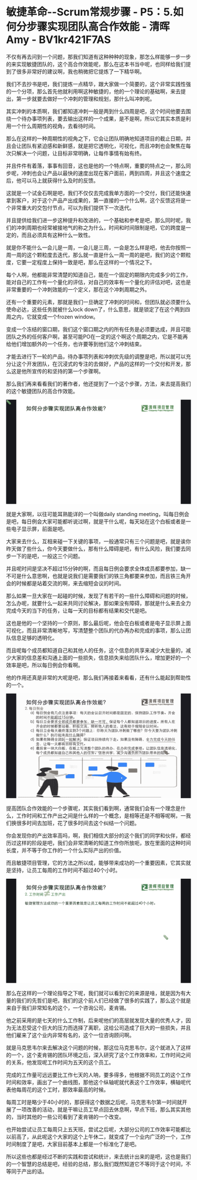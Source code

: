 # 敏捷革命--Scrum常规步骤 - P5：5.如何分步骤实现团队高合作效能 - 清晖Amy - BV1kr421F7AS

不仅有再去问到一个问题，那我们知道有这种种种的现象，那怎么样能够一步一步的来实现敏捷团队的，这个高合作效能呢，那么在这本书当中呢，也同样给我们提到了很多非常好的建议啊，我也稍微把它提炼了一下精华啊。

我们不去抄书是吧，我们提炼一点精华，跟大家做一个简要的，这个非常实践性强的一个分项，那么首先他就利用啊这种敏捷的，他的一个理论的基础啊，来去提出，第一步就要去做好一个冲刺的管理和规划，那什么叫冲刺呢。

其实冲刺的本质啊，我们都知道冲刺一般是两到什么四周是吧，这个时间他要去围绕一个待办事项列表，要去输出这样的一个成果，是不是啊，所以它其实本质是利用一个什么周期性的视角，去看待时间。

那么在这样的一种周期性的视角之下，它会让团队明确地知道项目的截止日期，并且会让团队有紧迫感和新鲜感，就是把它透明化，可视化，而且冲刺也会聚焦在每次只解决一个问题，让目标非常明确，让每件事情有始有终。

并且件件有着落，事事有回音，这也是他的一个特点啊，重要的特点之一，那么同步呢，冲刺也会让产品以最快的速度出现在客户面前，两到四周，并且这个速度之后，他可以马上就获得什么及时的反馈。

这就是一个试金石啊是吧，我们不仅仅去完成我单方面的一个交付，我们还能快速拿到客户，对于这个产品产出成果的，第一直接的一个什么啊，这个反馈这将是一个非常重大的交包付节点，可以为我们提供下一次迭代。

并且提供给我们进一步这种提升和改进的，一个基础和参考是吧，那么同时呢，我们的冲刺周期也经常被接地气的称之为什么，时间和时间限制是吧，它的跨度是一定的，而且必须具有这种什么一致性。

就是你不能什么一会儿是一周，一会儿是三周，一会是怎么样是吧，他去你按照一周一周的这个颗粒度去迭代，那么就一直是什么一周一周的是吧，我们的这个颗粒度，它要一定程度上保持一致是吧，那么在这样的一个情况之下。

每个人啊，他都能非常清楚的知道自己，能在一个固定的期限内完成多少的工作，能对自己的工作有一个量化的评估，对自己的效率有一个量化的评估对吧，这也是非常重要的一个冲刺效能的一个定义，那在这个冲刺周期之外。

还有一个重要的元素，那就是我们一旦确定了冲刺的时间和，但团队就必须要什么使命必达，这些任务就被什么lock down了，什么意思，就是锁定了在这个两到四周之内，它就变成一个frozen window。

变成一个冻结的窗口期，我们这个窗口期之内的所有任务是必须要达成，并且可能团队之外的任何客户啊，甚至可能PO在一定的这个啊这个周期之内，它是不能再给他们增加额外的一个任务，也许要等到他们这个冲刺结束。

才能去进行下一轮的产品，待办事项列表和冲刺优先级的调整是吧，所以就可以充分让这个开发团队，在沉浸式的专注的去做好，产品的这样的一个交付和开发，那么这是他所宣传的和坚持的第一个步骤啊。

那么我们再来看看我们的著作者，他还提到了一个这个步骤，方法，来去提高我们的这个敏捷团队的高合作效能。

![](img/d7b15b2b57492f11593a24fc85c32299_1.png)

就是大家啊，以往可能耳熟能详的一个叫做daily standing meeting，叫每日例会是吧，每日例会大家可能都听说过啊，就是干什么呢，每天站在这个白板或者是一些电子显示屏，前面是吧。

大家来去什么，互相来碰一下关键的事项，一般通常只有三个问题是吧，就是诶你昨天做了些什么，你今天要做什么，那有什么障碍是吧，有什么风险，我们要去同步一下的是吧，一般这三个问题。

并且呢时间是坚决不超过15分钟的啊，而且每日例会要求全体成员都要参加，缺一不可是什么意思啊，也就是说我们是需要我们的铁三角都要来参加，而且铁三角开会的时候都是站着交流的啊，来去缩短会议的时间。

那么如果一旦大家在一起碰的时候，发现了有若干的一些什么障碍和问题的时候，怎么办呢，就要什么一起来共同讨论解决，那如果没有障碍，那就是什么来去全力完成今天的当下的任务，让每一天的目标都有结果和交代是吧。

这也是他的一个坚持的一个原则，那么最后呢，他会在白板或者是电子显示屏上面可视化，而且非常清晰地写，写清楚整个团队的代办再办和完成的事项，那么让团队信息足够的透明化。

而且呢每个成员都知道自己和其他人的任务，这个信息的共享来减少大批量的，减少大家的信息差和沟通上面的一些损失，信息损失来给团队什么，增加更好的一个效率是吧，所以每日例会你看啊。

他的作用还真是非常的大呢是吧，那么我们再接着来看看，还有什么能起到帮助性的一个。

![](img/d7b15b2b57492f11593a24fc85c32299_3.png)

提高团队合作效能的一个步骤呢，其实我们看到啊，通常我们会有一个理念是什么，工作时间和工作产出之间是什么样的一个概念，是相等还是不相等呢啊，一我们换很多时间去加班，花了很多时间去这个纠结一个问题。

你会发现你的产出效率高吗，啊，我们相信大部分的这个我们的同学和伙伴，都经历过这样的阶段是吧，我们会非常清晰的知道工作你所放呃，放在里面的这种时间长度，并不等于你工作的一个什么实际产出的价值。

而且敏捷项目管理，它的方法之所以成，能够带来成功的一个重要因素，它其实就是坚持，让员工每周的工作时间不超过40个小时。



![](img/d7b15b2b57492f11593a24fc85c32299_5.png)

那么在这样的一个理论指导之下呢，我们就可以看到它的来源是啥，就是因为有大量的我们的先哲们是吧，我们的这个前人们已经做了很多的实践了，那么这个就是来自于我们非常知名的这个，一个咨询公司，麦肯锡。

他之前采用的是七天的什么工作制，后来呢他们的高层就发现大量的优秀人才，因为无法忍受这个巨大的压力而选择了离职，这给公司造成了巨大的一些损失，并且他们雇来了这个业内非常有名的，这个一位咨询顾问啊。

就是马克思韦尔来去解决这个问题的时候，那这位马克思韦尔，这个就进入了这样的一个，这个麦肯锡的团队环境之后，深入研究了这个工作效率和，工作时间之间的关系，他发现呢工作时间为五天的这个员工。

完成的工作量可远远要比工作七天的人呐，要多得多，他根据不同员工的这个工作时间和效率，画出了一个曲线图，那他这个纵轴呢就代表这个工作效率，横轴呢代表他每周花的这个工时，那效率最高的时候。

每周工时是略少于40小时的，那获得这个数据之后呢，马克思韦尔第一时间就开展了一项改善的活动，就是干嘛让员工早点回去休息啊，早点下班，那么其实其他的，当时其他的一些公司看到了麦肯锡的一个改变。

也开始尝试让员工每周只上五天班，尝试之后呢，大部分公司的工作效率可能都比以前高了，从此呢这个大家的这个上午休二，就变成了一个业内广泛的一个，工作时间制度了是吧，大家目前基本上都是一个标准化了是吧。

所以这些也都是经过不断的实践和尝试和统计，来去统计出来的是吧，这也是我们的一个智慧的总结是吧，经验的总结，那么我们既然知道它不等同于这个时间，不等同于产出的话。

